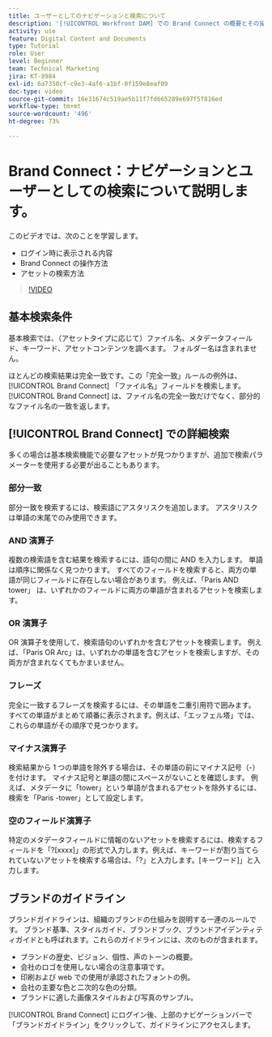 ```yaml
---
title: ユーザーとしてのナビゲーションと検索について
description: '[!UICONTROL Workfront DAM] での Brand Connect の概要とその操作方法について説明します。'
activity: use
feature: Digital Content and Documents
type: Tutorial
role: User
level: Beginner
team: Technical Marketing
jira: KT-8984
exl-id: 6a7350cf-c9e3-4af6-a1bf-0f159e8eaf09
doc-type: video
source-git-commit: 16e31674c519ae5b11f7fd665289e697f5f816ed
workflow-type: tm+mt
source-wordcount: '496'
ht-degree: 73%

---
```


# Brand Connect：ナビゲーションとユーザーとしての検索について説明します。

このビデオでは、次のことを学習します。

* ログイン時に表示される内容
* Brand Connect の操作方法
* アセットの検索方法

>[!VIDEO](https://video.tv.adobe.com/v/335246/?quality=12&learn=on)

## 基本検索条件

基本検索では、（アセットタイプに応じて）ファイル名、メタデータフィールド、キーワード、アセットコンテンツを調べます。 フォルダー名は含まれません。

ほとんどの検索結果は完全一致です。この「完全一致」ルールの例外は、 [!UICONTROL Brand Connect] 「ファイル名」フィールドを検索します。 [!UICONTROL Brand Connect] は、ファイル名の完全一致だけでなく、部分的なファイル名の一致を返します。

## [!UICONTROL Brand Connect] での詳細検索 

多くの場合は基本検索機能で必要なアセットが見つかりますが、追加で検索パラメーターを使用する必要が出ることもあります。

### 部分一致

部分一致を検索するには、検索語にアスタリスクを追加します。 アスタリスクは単語の末尾でのみ使用できます。

### AND 演算子

複数の検索語を含む結果を検索するには、語句の間に AND を入力します。 単語は順序に関係なく見つかります。 すべてのフィールドを検索すると、両方の単語が同じフィールドに存在しない場合があります。 例えば、「Paris AND tower」 は、いずれかのフィールドに両方の単語が含まれるアセットを検索します。

### OR 演算子

OR 演算子を使用して、検索語句のいずれかを含むアセットを検索します。 例えば、「Paris OR Arc」は、いずれかの単語を含むアセットを検索しますが、その両方が含まれなくてもかまいません。

### フレーズ

完全に一致するフレーズを検索するには、その単語を二重引用符で囲みます。 すべての単語がまとめて順番に表示されます。例えば、「エッフェル塔」では、これらの単語がその順序で見つかります。

### マイナス演算子

検索結果から 1 つの単語を除外する場合は、その単語の前にマイナス記号（-）を付けます。 マイナス記号と単語の間にスペースがないことを確認します。 例えば、メタデータに「tower」という単語が含まれるアセットを除外するには、検索を「Paris -tower」として設定します。

### 空のフィールド演算子

特定のメタデータフィールドに情報のないアセットを検索するには、検索するフィールドを「?[xxxx]」の形式で入力します。例えば、キーワードが割り当てられていないアセットを検索する場合は、「?」と入力します。[キーワード]」と入力します。

## ブランドのガイドライン

ブランドガイドラインは、組織のブランドの仕組みを説明する一連のルールです。 ブランド基準、スタイルガイド、ブランドブック、ブランドアイデンティティガイドとも呼ばれます。これらのガイドラインには、次のものが含まれます。

* ブランドの歴史、ビジョン、個性、声のトーンの概要。
* 会社のロゴを使用しない場合の注意事項です。
* 印刷および web での使用が承認されたフォントの例。
* 会社の主要な色と二次的な色の分類。
* ブランドに適した画像スタイルおよび写真のサンプル。

[!UICONTROL Brand Connect] にログイン後、上部のナビゲーションバーで「ブランドガイドライン」をクリックして、ガイドラインにアクセスします。
